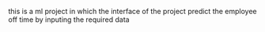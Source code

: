 this is a ml project in which the interface of the project predict the employee off time by inputing the required data 
